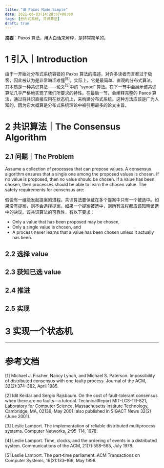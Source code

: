 ```yaml
---
title: "译 Paxos Made Simple"
date: 2021-06-03T14:28:07+08:00
tags: [分布式系统, 共识算法]
draft: true
---
```


**摘要**：Paxos 算法，用大白话来解释，是非常简单的。

<!-- more -->

# 1 引入｜Introduction

由于一开始对分布式系统容错的 Paxos 算法的描述，对许多读者而言都过于极客，因此被认为是非常晦涩难懂<sup>[5]</sup>。实际上，它是最简单、直观的分布式算法。其本质是一种共识算法——论文<sup>[5]</sup>中的 “synod” 算法。在下一节中会展示该共识算法几乎严格地实现了我们所要求的特性。在最后一节，会阐释完整的 Paxos 算法，通过将共识直接应用在状态机上，来构建分布式系统。这种方法应该是广为人知的，因为它大概算是分布式系统理论中被引用最多的论文主旨。

# 2 共识算法｜The Consensus Algorithm


## 2.1 问题｜The Problem

Assume a collection of processes that can propose values. A consensus algorithm ensures that a single one among the proposed values is chosen. If no value is proposed, then no value should be chosen. If a value has been chosen, then processes should be able to learn the chosen value. The safety requirements for consensus are:

假设有一组能发起提案的进程。共识算法要保证在多个提案中只有一个被选中。如果没有提案，则不会选择提案。如果一个提案被选中，则所有进程都应该知晓该选中的决议。该共识算法的可靠性，有以下要求：

- Only a value that has been proposed may be chosen,
- Only a single value is chosen, and
- A process never learns that a value has been chosen unless it actually has been.

## 2.2 选择 value

## 2.3 获知已选 value

## 2.4 推进

## 2.5 实现

# 3 实现一个状态机

-------

# 参考文档

[1] Michael J. Fischer, Nancy Lynch, and Michael S. Paterson. Impossibility of distributed consensus with one faulty process. Journal of the ACM, 32(2):374–382, April 1985.

[2] Idit Keidar and Sergio Rajsbaum. On the cost of fault-tolerant consensus when there are no faults—a tutorial. TechnicalReport MIT-LCS-TR-821, Laboratory for Computer Science, Massachusetts Institute Technology, Cambridge, MA, 02139, May 2001. also published in SIGACT News 32(2) (June 2001).

[3] Leslie Lamport. The implementation of reliable distributed multiprocess systems. Computer Networks, 2:95–114, 1978.

[4] Leslie Lamport. Time, clocks, and the ordering of events in a distributed system. Communications of the ACM, 21(7):558–565, July 1978.

[5] Leslie Lamport. The part-time parliament. ACM Transactions on Computer Systems, 16(2):133–169, May 1998.

